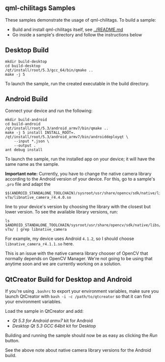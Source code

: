 qml-chilitags Samples
---------------------

These samples demonstrate the usage of qml-chilitags. To build a sample:

  - Build and install qml-chilitags itself, see [../README.md](../README.md)
  - Go inside a sample's directory and follow the instructions below

Desktop Build
-------------

```
mkdir build-desktop
cd build-desktop
/qt/install/root/5.3/gcc_64/bin/qmake ..
make -j 5
```

To launch the sample, run the created executable in the build directory.

Android Build
-------------

Connect your device and run the following:

```
mkdir build-android
cd build-android
/qt/install/root/5.3/android_armv7/bin/qmake ..
make -j 5 install INSTALL_ROOT=.
/qt/install/root/5.3/android_armv7/bin/androiddeployqt \
    --input *.json \
    --output .
ant debug install
```

To launch the sample, run the installed app on your device; it will have the same name as the sample.

**Important note:** Currently, you have to change the native camera library according to the Android version of your device. For this, go to a sample's `.pro` file and adapt the

```
$$(ANDROID_STANDALONE_TOOLCHAIN)/sysroot/usr/share/opencv/sdk/native/libs/armeabi-v7a/libnative_camera_r4.4.0.so
```

line to your device's version by choosing the library with the closest but lower version. To see the available library versions, run:

```
ls $ANDROID_STANDALONE_TOOLCHAIN/sysroot/usr/share/opencv/sdk/native/libs/armeabi-v7a/ | grep libnative_camera
```

For example, my device uses Android `4.1.2`, so I should choose `libnative_camera_r4.1.1.so` here.

This is an issue with the native camera library chooser of OpenCV that normally depends on OpenCV Manager. We're not going to be using that anytime soon and we are currently working on a solution.

QtCreator Build for Desktop and Android
---------------------------------------

If you're using `.bashrc` to export your environment variables, make sure you launch QtCreator with `bash -i -c /path/to/qtcreator` so that it can find your environment variables.

Load the sample in QtCreator and add:

  - *Qt 5.3 for Android armv7* kit for Android
  - *Desktop Qt 5.3 GCC 64bit* kit for Desktop

Building and running the sample should now be as easy as clicking the *Run* button.

See the above note about native camera library versions for the Android build.

